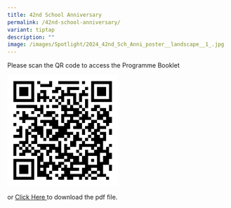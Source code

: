 ```yaml
---
title: 42nd School Anniversary
permalink: /42nd-school-anniversary/
variant: tiptap
description: ""
image: /images/Spotlight/2024_42nd_Sch_Anni_poster__landscape__1_.jpg
---
```

<p></p>
<p></p>
<p>Please scan the QR code to access the Programme Booklet</p>
<div class="isomer-image-wrapper">
<img style="width: 50%;" height="auto" width="100%" alt="42nd School Anniversary Programme Booklet" src="/images/Spotlight/42nd_sch_anni_prog_booklet.png">
</div>
<p>or <a href="/files/News/42_Sch_Anni_Prog_Booklet.pdf" rel="noopener noreferrer nofollow" target="_blank">Click Here </a>to
download the pdf file.</p>